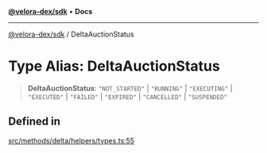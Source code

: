 [**@velora-dex/sdk**](../README.md) • **Docs**

***

[@velora-dex/sdk](../globals.md) / DeltaAuctionStatus

# Type Alias: DeltaAuctionStatus

> **DeltaAuctionStatus**: `"NOT_STARTED"` \| `"RUNNING"` \| `"EXECUTING"` \| `"EXECUTED"` \| `"FAILED"` \| `"EXPIRED"` \| `"CANCELLED"` \| `"SUSPENDED"`

## Defined in

[src/methods/delta/helpers/types.ts:55](https://github.com/paraswap/paraswap-sdk/blob/master/src/methods/delta/helpers/types.ts#L55)
